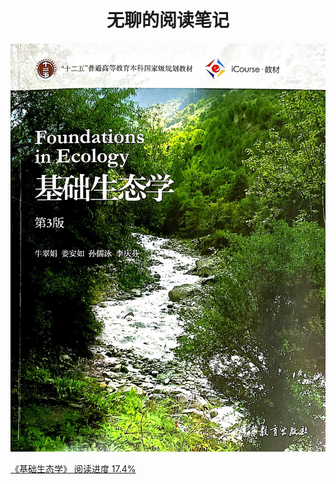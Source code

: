 <h1 align = "center">无聊的阅读笔记</h1>

[![基础生态学](基础生态学/img/cover.jpg)](./基础生态学)

<a text-align = "center" href="./基础生态学">《基础生态学》 阅读进度 17.4%</a>

